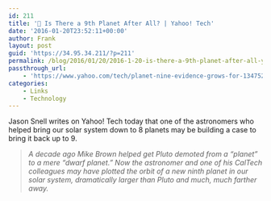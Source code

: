 ```yaml
---
id: 211
title: '🔗 Is There a 9th Planet After All? | Yahoo! Tech'
date: '2016-01-20T23:52:11+00:00'
author: Frank
layout: post
guid: 'https://34.95.34.211/?p=211'
permalink: /blog/2016/01/20/2016-1-20-is-there-a-9th-planet-after-all-yahoo-tech/
passthrough_url:
    - 'https://www.yahoo.com/tech/planet-nine-evidence-grows-for-1347529463955510.html://'
categories:
    - Links
    - Technology
---
```


Jason Snell writes on Yahoo! Tech today that one of the astronomers who helped bring our solar system down to 8 planets may be building a case to bring it back up to 9.

> *A decade ago Mike Brown helped get Pluto demoted from a “planet” to a mere “dwarf planet.” Now the astronomer and one of his CalTech colleagues may have plotted the orbit of a new ninth planet in our solar system, dramatically larger than Pluto and much, much farther away.*

<div class="
          image-block-outer-wrapper
          layout-caption-below
          design-layout-inline
          
          
          
        " data-test="image-block-inline-outer-wrapper"><figure class="
              sqs-block-image-figure
              intrinsic
            " style="max-width:500px;"><div class="image-block-wrapper" data-animation-override="" data-animation-role="image"><div class="sqs-image-shape-container-element
              
          
        
              has-aspect-ratio
            " style="
                position: relative;
                
                  padding-bottom:74.5%;
                
                overflow: hidden;
              "><noscript>![ Image: Caltech/R. Hurt (IPAC)](https://images.squarespace-cdn.com/content/v1/5070e334e4b00907bc18faef/1453333552299-CETDAIZP9FEHOBER6QOM/image.jpg)</noscript>![ Image: Caltech/R. Hurt (IPAC)](https://images.squarespace-cdn.com/content/v1/5070e334e4b00907bc18faef/1453333552299-CETDAIZP9FEHOBER6QOM/image.jpg)</div></div><figcaption class="image-caption-wrapper"><div class="image-caption"> *Image: Caltech/R. Hurt (IPAC)*

</div></figcaption></figure></div>Planet Nine? Evidence Grows for Big Addition to Solar System | [Yahoo! Tech](https://www.yahoo.com/tech/planet-nine-evidence-grows-for-1347529463955510.html)